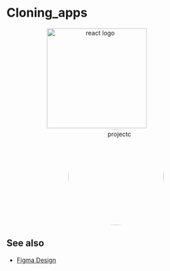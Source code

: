 # Cloning_apps

<div align="center">
    <img src="https://user-images.githubusercontent.com/114832629/230302399-5d8f34e7-bfc5-4597-8fff-6293044f47bd.png" alt="react logo" width=230> 
    &emsp;&emsp;&emsp;&emsp;&emsp;&emsp;
    <img src="https://cdn-icons-png.flaticon.com/512/7057/7057592.png" alt="projectc" width="220px" height="auto" style="border-radius:50%"> 
</div>

## See also


 - [Figma Design](https://www.figma.com/board/wyDdjQ6pIEYdqZ9amcSHwx/projects?node-id=0-1&t=8H9CFkTHlpWy5QUU-0)
